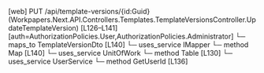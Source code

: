 [web] PUT /api/template-versions/{id:Guid}  (Workpapers.Next.API.Controllers.Templates.TemplateVersionsController.UpdateTemplateVersion)  [L126–L141] [auth=AuthorizationPolicies.User,AuthorizationPolicies.Administrator]
  └─ maps_to TemplateVersionDto [L140]
  └─ uses_service IMapper
    └─ method Map [L140]
  └─ uses_service UnitOfWork
    └─ method Table [L130]
  └─ uses_service UserService
    └─ method GetUserId [L136]

